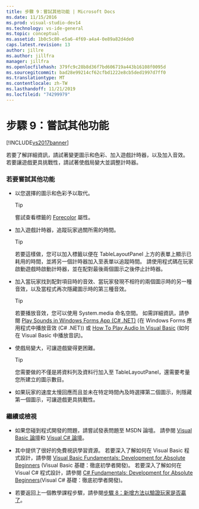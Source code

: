 ```yaml
---
title: 步驟 9：嘗試其他功能 | Microsoft Docs
ms.date: 11/15/2016
ms.prod: visual-studio-dev14
ms.technology: vs-ide-general
ms.topic: conceptual
ms.assetid: 1b0c5c80-e5a6-4f69-a4a4-0e89a82d4de0
caps.latest.revision: 13
author: jillre
ms.author: jillfra
manager: jillfra
ms.openlocfilehash: 379fc9c28b8d36f7bd606719a443b16108f0095d
ms.sourcegitcommit: bad28e99214cf62cfbd1222e8cb5ded1997d7ff0
ms.translationtype: MT
ms.contentlocale: zh-TW
ms.lasthandoff: 11/21/2019
ms.locfileid: "74299979"
---
```

# <a name="step-9-try-other-features"></a>步驟 9：嘗試其他功能
[!INCLUDE[vs2017banner](../includes/vs2017banner.md)]

若要了解詳細資訊，請試著變更圖示和色彩、加入遊戲計時器，以及加入音效。 若要讓遊戲更具挑戰性，請試著使戲局變大並調整計時器。

### <a name="to-try-other-features"></a>若要嘗試其他功能

- 以您選擇的圖示和色彩予以取代。

    > [!TIP]
    > 嘗試查看標籤的 [Forecolor](https://msdn.microsoft.com/library/system.windows.forms.control.forecolor%28v=vs.110%29.aspx) 屬性。

- 加入遊戲計時器，追蹤玩家過關所需的時間。

    > [!TIP]
    > 若要這樣做，您可以加入標籤以便在 TableLayoutPanel 上方的表單上顯示已耗用的時間，並將另一個計時器加入至表單以追蹤時間。 請使用程式碼在玩家啟動遊戲時啟動計時器，並在配對最後兩個圖示之後停止計時器。

- 加入當玩家找到配對項目時的音效、當玩家發現不相符的兩個圖示時的另一種音效，以及當程式再次隱藏圖示時的第三種音效。

    > [!TIP]
    > 若要播放音效，您可以使用 System.media 命名空間。 如需詳細資訊，請參閱 [Play Sounds in Windows Forms App (C# .NET)](https://www.youtube.com/watch?v=qOh4ooHg1UU&feature=youtu.be) (在 Windows Forms 應用程式中播放音效 (C# .NET)) 或 [How To Play Audio In Visual Basic](https://www.youtube.com/watch?v=-4oPDeQrtMs&feature=youtu.be) (如何在 Visual Basic 中播放音訊)。

- 使戲局變大，可讓遊戲變得更困難。

    > [!TIP]
    > 您需要做的不僅是將資料列及資料行加入至 TableLayoutPanel，還需要考量您所建立的圖示數目。

- 如果玩家的速度太慢回應而且並未在特定時間內及時選擇第二個圖示，則隱藏第一個圖示，可讓遊戲更具挑戰性。

### <a name="to-continue-or-review"></a>繼續或檢視

- 如果您碰到程式開發的問題，請嘗試發表問題至 MSDN 論壇。 請參閱 [Visual Basic 論壇](https://social.msdn.microsoft.com/Forums/en-US/home)和 [Visual C# 論壇](https://social.msdn.microsoft.com/Forums/en-US/home)。

- 其中提供了很好的免費視訊學習資源。 若要深入了解如何在 Visual Basic 程式設計，請參閱 [Visual Basic Fundamentals: Development for Absolute Beginners](https://channel9.msdn.com/Series/Visual-Basic-Development-for-Absolute-Beginners) (Visual Basic 基礎：徹底初學者開發)。 若要深入了解如何在 Visual C# 程式設計，請參閱 [C# Fundamentals: Development for Absolute Beginners](https://channel9.msdn.com/Series/C-Sharp-Fundamentals-Development-for-Absolute-Beginners)(Visual C# 基礎：徹底初學者開發)。

- 若要返回上一個教學課程步驟，請參閱[步驟 8：新增方法以驗證玩家是否贏了](../ide/step-8-add-a-method-to-verify-whether-the-player-won.md)。
